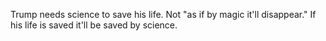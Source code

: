 Trump needs science to save his life. Not "as if by magic it'll disappear." If his life is saved it'll be saved by science.
